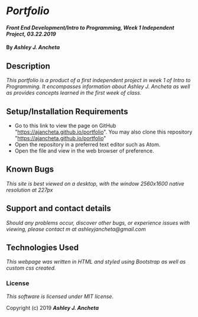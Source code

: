# _Portfolio_

#### _Front End Development/Intro to Programming, Week 1 Independent Project, 03.22.2019_

#### By _Ashley J. Ancheta_

## Description

_This portfolio is a product of a first independent project in week 1 of Intro to Programming. It encompasses information about Ashley J. Ancheta as well as provides concepts learned in the first week of class._

## Setup/Installation Requirements

* Go to this link to view the page on GitHub "https://ajancheta.github.io/portfolio". You may also clone this repository "https://ajancheta.github.io/portfolio"
* Open the repository in a preferred text editor such as Atom.
* Open the file and view in the web browser of preference.

## Known Bugs

_This site is best viewed on a desktop, with the window 2560x1600 native resolution at 227px_

## Support and contact details

_Should any problems occur, discover other bugs, or experience issues with viewing, please contact m at ashleyjancheta@gmail.com_

## Technologies Used

_This webpage was written in HTML and styled using Bootstrap as well as custom css created._

### License

*This software is licensed under MIT license.*

Copyright (c) 2019 **_Ashley J. Ancheta_**
